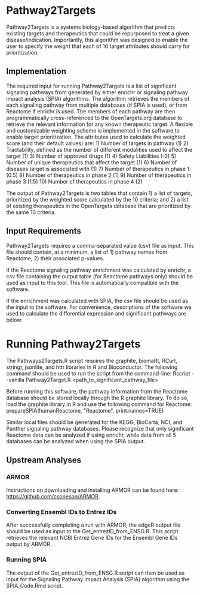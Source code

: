 # Pathway2Targets

Pathway2Targets is a systems biology-based algorithm that predicts existing targets and therapeutics that could be repurposed to treat a given disease/indication. Importantly, this algorithm was designed to enable the user to specify the weight that each of 10 target attributes should carry for prioritization. 

## Implementation
The required input for running Pathway2Targets is a list of significant signaling pathways from generated by either enrichr or signaling pathway impact analysis (SPIA) algorithms. The algorithm retrieves the members of each signaling pathway from multiple databases (if SPIA is used), or from Reactome if enrichr is used. The members of each pathway are then programmatically cross-referenced to the OpenTargets.org database to retrieve the relevant information for any known therapeutic target. A flexible and customizable weighting scheme is implemented in the software to enable target prioritization. The attributes used to calculate the weighted score (and their default values) are:
    1) Number of targets in pathway (1)
    2) Tractability, defined as the number of different modalities used to affect the target (1)
    3) Number of approved drugs (1)
    4) Safety Liabilities (-2)
    5) Number of unique therapeutics that affect the target (1)
    6) Number of diseases target is associated with (1)
    7) Number of therapeutics in phase 1 (0.5)
    8) Number of therapeutics in phase 2 (1)
    9) Number of therapeutics in phase 3 (1.5)
    10) Number of therapeutics in phase 4 (2)

The output of Pathway2Targets is two tables that contain 1) a list of targets, prioritized by the weighted score calculated by the 10 criteria; and 2) a list of existing therapeutics in the OpenTargets database that are prioritized by the same 10 criteria.

## Input Requirements
Pathway2Targets requires a comma-separated value (csv) file as input. This file should contain, at a minimum, a list of 1) pathway names from Reactome, 2) their associated p-values.

If the Reactome signaling pathway enrichment was calculated by enrichr, a csv file containing the output table (for Reactome pathways only) should be used as input to this tool. This file is automatically compatible with the software.

If the enrichment was calculated with SPIA, the csv file should be used as the input to the software. For convenience, descriptions of the software we used to calculate the differential expression and significant pathways are below:

# Running Pathway2Targets
The Pathways2Targets.R script requires the graphite, biomaRt, RCurl, stringr, jsonlite, and httr libraries in R and Bioconductor. The following command should be used to run the script from the command-line:
Rscript --vanilla Pathway2Target.R <path_to_significant_pathway_file>

Before running this software, the pathway information from the Reactome database should be stored locally through the R graphite library. To do so, load the graphite library in R and use the following command for Reactome:
prepareSPIA(humanReactome, "Reactome", print.names=TRUE)

Similar local files should be generated for the KEGG, BioCarta, NCI, and Panther signaling pathway databases. Please recognize that only significant Reactome data can be analyzed if using enrichr, while data from all 5 databases can be analyzed when using the SPIA output.

## Upstream Analyses
### ARMOR
Instructions on downloading and installing ARMOR can be found here: https://github.com/csoneson/ARMOR.

### Converting Ensembl IDs to Entrez IDs
After successfully completing a run with ARMOR, the edgeR output file should be used as input to the Get_entrezID_from_ENSG.R. This script retrieves the relevant NCBI Entrez Gene IDs for the Ensembl Gene IDs output by ARMOR. 

### Running SPIA
The output of the Get_entrezID_from_ENSG.R script can then be used as input for the Signaling Pathway Impact Analysis (SPIA) algorithm using the SPIA_Code.Rmd script.
